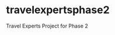 # travelexpertsphase2
Travel Experts Project for Phase 2

<!-- 
Travel Experts Threaded Project - Team 2
Created by:
Jonny Smith (Student ID: 000780019)

Date Created: Oct 25, 2024
Course: CPRG-200-A, Rapid App Development

Team Members:
Taofeek Oduola
Jenson Bender
Jonathon Smith
Siddharth Mahendrabhai Nahar
 -->